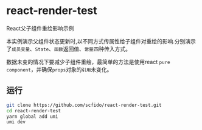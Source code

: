 # react-render-test
React父子组件重绘影响示例

本实例演示父组件状态更新时,以不同方式传属性给子组件对重绘的影响.分别演示了`成员变量`、`State`、`函数`返回值、`常量`四种传入方式。

数据未变的情况下要减少子组件重绘，最简单的方法是使用react `pure component`，并确保`props`对象的`引用`未变化。

## 运行

```sh
git clone https://github.com/scfido/react-render-test.git
cd react-render-test
yarn global add umi
umi dev
```